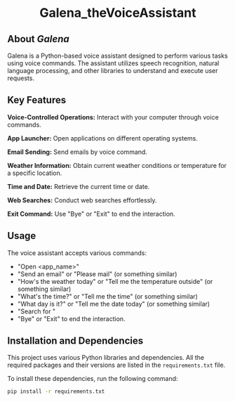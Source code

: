 # <p align="center"> Galena_theVoiceAssistant </p>

## About *Galena*

Galena is a Python-based voice assistant designed to perform various tasks using voice commands. The assistant utilizes speech recognition, natural language processing, and other libraries to understand and execute user requests.

## Key Features

**Voice-Controlled Operations:** Interact with your computer through voice commands.

**App Launcher:** Open applications on different operating systems.

**Email Sending:** Send emails by voice command.

**Weather Information:** Obtain current weather conditions or temperature for a specific location.

**Time and Date:** Retrieve the current time or date.

**Web Searches:** Conduct web searches effortlessly.

**Exit Command:** Use "Bye" or "Exit" to end the interaction.

## Usage

The voice assistant accepts various commands:

- "Open <app_name>"
- "Send an email" or "Please mail" (or something similar)
- "How's the weather today" or "Tell me the temperature outside" (or something similar)
- "What's the time?" or "Tell me the time" (or something similar)
- "What day is it?" or "Tell me the date today" (or something similar)
- "Search for <query>"
- "Bye" or "Exit" to end the interaction.

## Installation and Dependencies

This project uses various Python libraries and dependencies. All the required packages and their versions are listed in the `requirements.txt` file.

To install these dependencies, run the following command:

```bash
pip install -r requirements.txt
